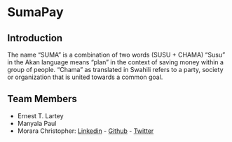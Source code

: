 # SumaPay
## Introduction
The name “SUMA” is a combination of two words (SUSU + CHAMA)
“Susu” in the Akan language means “plan” in the context of saving money within a group of people. 
“Chama” as translated in Swahili refers to a party, society or organization that is united towards a common goal.
## Team Members
* Ernest T. Lartey
* Manyala Paul
* Morara Christopher: [Linkedin](https://www.linkedin.com/in/christopher-morara-746610124/) - [Github](https://github.com/Nyagarama) - [Twitter](https://x.com/chrismorara)
